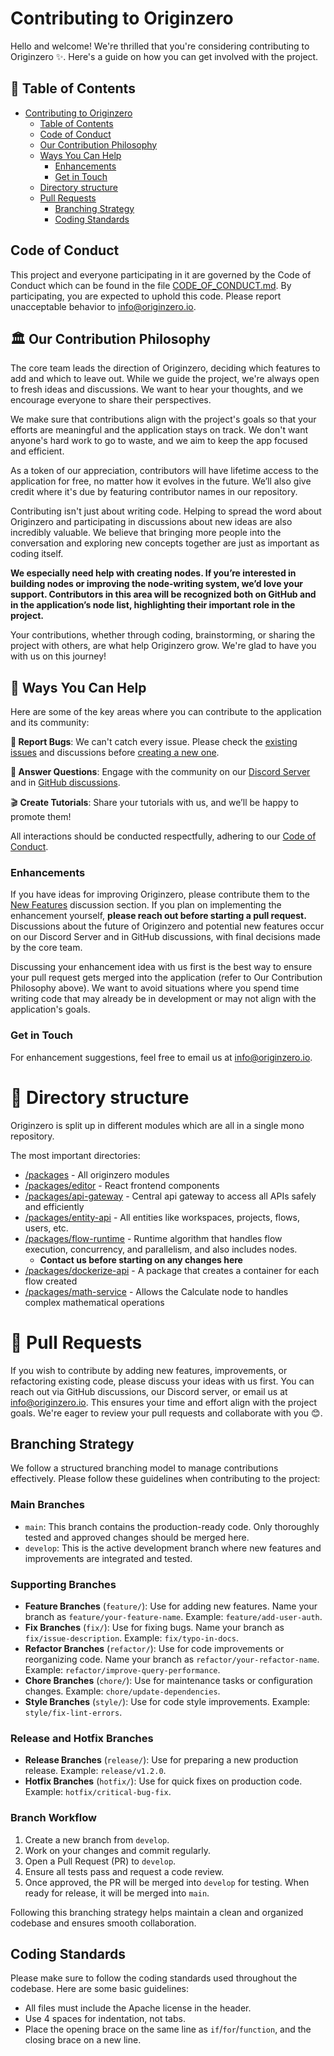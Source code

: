 # Contributing to Originzero

Hello and welcome! We're thrilled that you're considering contributing to Originzero ✨. Here's a guide on how you can get involved with the project.

## 📜 Table of Contents

- [Contributing to Originzero](#contributing-to-originzero)
  - [Table of Contents](#table-of-contents)
  - [Code of Conduct](#code-of-conduct)
  - [Our Contribution Philosophy](#our-contribution-philosophy)
  - [Ways You Can Help](#ways-you-can-help)
    - [Enhancements](#enhancements)
    - [Get in Touch](#get-in-touch)
  - [Directory structure](#directory-structure)
  - [Pull Requests](#pull-requests)
    - [Branching Strategy](#branching-strategy)
    - [Coding Standards](#coding-standards)

## Code of Conduct

This project and everyone participating in it are governed by the Code of
Conduct which can be found in the file [CODE_OF_CONDUCT.md](CODE_OF_CONDUCT.md).
By participating, you are expected to uphold this code. Please report
unacceptable behavior to info@originzero.io.

## 🏛️ Our Contribution Philosophy

The core team leads the direction of Originzero, deciding which features to add and which to leave out. While we guide the project, we're always open to fresh ideas and discussions. We want to hear your thoughts, and we encourage everyone to share their perspectives.

We make sure that contributions align with the project's goals so that your efforts are meaningful and the application stays on track. We don't want anyone's hard work to go to waste, and we aim to keep the app focused and efficient.

As a token of our appreciation, contributors will have lifetime access to the application for free, no matter how it evolves in the future. We’ll also give credit where it's due by featuring contributor names in our repository.

Contributing isn't just about writing code. Helping to spread the word about Originzero and participating in discussions about new ideas are also incredibly valuable. We believe that bringing more people into the conversation and exploring new concepts together are just as important as coding itself.

**We especially need help with creating nodes. If you’re interested in building nodes or improving the node-writing system, we’d love your support. Contributors in this area will be recognized both on GitHub and in the application’s node list, highlighting their important role in the project.**

Your contributions, whether through coding, brainstorming, or sharing the project with others, are what help Originzero grow. We're glad to have you with us on this journey!

## 🛟 Ways You Can Help

Here are some of the key areas where you can contribute to the application and its community:

**🐛 Report Bugs**: We can't catch every issue. Please check the [existing issues](https://github.com/originzero-io/originzero/issues) and discussions before [creating a new one](https://github.com/originzero-io/originzero/issues/new/choose).

**💬 Answer Questions**: Engage with the community on our [Discord Server](https://discord.gg/VyQD9QAq) and in [GitHub discussions](https://github.com/orgs/originzero-io/discussions).

🎬 **Create Tutorials**: Share your tutorials with us, and we’ll be happy to promote them!

All interactions should be conducted respectfully, adhering to our [Code of Conduct](https://github.com/originzero-io/originzero/blob/main/CODE_OF_CONDUCT.md).

### Enhancements

If you have ideas for improving Originzero, please contribute them to the [New Features](https://github.com/orgs/originzero-io/discussions/categories/new-features) discussion section. If you plan on implementing the enhancement yourself, **please reach out before starting a pull request.** Discussions about the future of Originzero and potential new features occur on our Discord Server and in GitHub discussions, with final decisions made by the core team.

Discussing your enhancement idea with us first is the best way to ensure your pull request gets merged into the application (refer to Our Contribution Philosophy above). We want to avoid situations where you spend time writing code that may already be in development or may not align with the application's goals.

### Get in Touch

For enhancement suggestions, feel free to email us at info@originzero.io.

# 📂 Directory structure

Originzero is split up in different modules which are all in a single mono repository.

The most important directories:

- [/packages](/packages) - All originzero modules
- [/packages/editor](/packages/editor) - React frontend components
- [/packages/api-gateway](/packages/api-gateway) - Central api gateway to access all APIs safely and efficiently
- [/packages/entity-api](/packages/entity-api) - All entities like workspaces, projects, flows, users, etc.
- [/packages/flow-runtime](/packages/flow-runtime) - Runtime algorithm that handles flow execution, concurrency, and parallelism, and also includes nodes.
  - **Contact us before starting on any changes here**
- [/packages/dockerize-api](/packages/dockerize-api) - A package that creates a container for each flow created
- [/packages/math-service](/packages/math-service) - Allows the Calculate node to handles complex mathematical operations

# 💫 Pull Requests

If you wish to contribute by adding new features, improvements, or refactoring existing code, please discuss your ideas with us first. You can reach out via GitHub discussions, our Discord server, or email us at info@originzero.io. This ensures your time and effort align with the project goals. We're eager to review your pull requests and collaborate with you 😊.

## Branching Strategy

We follow a structured branching model to manage contributions effectively. Please follow these guidelines when contributing to the project:

### Main Branches

- `main`: This branch contains the production-ready code. Only thoroughly tested and approved changes should be merged here.
- `develop`: This is the active development branch where new features and improvements are integrated and tested.

### Supporting Branches

- **Feature Branches** (`feature/`): Use for adding new features. Name your branch as `feature/your-feature-name`. Example: `feature/add-user-auth`.
- **Fix Branches** (`fix/`): Use for fixing bugs. Name your branch as `fix/issue-description`. Example: `fix/typo-in-docs`.
- **Refactor Branches** (`refactor/`): Use for code improvements or reorganizing code. Name your branch as `refactor/your-refactor-name`. Example: `refactor/improve-query-performance`.
- **Chore Branches** (`chore/`): Use for maintenance tasks or configuration changes. Example: `chore/update-dependencies`.
- **Style Branches** (`style/`): Use for code style improvements. Example: `style/fix-lint-errors`.

### Release and Hotfix Branches

- **Release Branches** (`release/`): Use for preparing a new production release. Example: `release/v1.2.0`.
- **Hotfix Branches** (`hotfix/`): Use for quick fixes on production code. Example: `hotfix/critical-bug-fix`.

### Branch Workflow

1. Create a new branch from `develop`.
2. Work on your changes and commit regularly.
3. Open a Pull Request (PR) to `develop`.
4. Ensure all tests pass and request a code review.
5. Once approved, the PR will be merged into `develop` for testing. When ready for release, it will be merged into `main`.

Following this branching strategy helps maintain a clean and organized codebase and ensures smooth collaboration.

## Coding Standards

Please make sure to follow the coding standards used throughout the codebase. Here are some basic guidelines:

- All files must include the Apache license in the header.
- Use 4 spaces for indentation, not tabs.
- Place the opening brace on the same line as `if`/`for`/`function`, and the closing brace on a new line.
